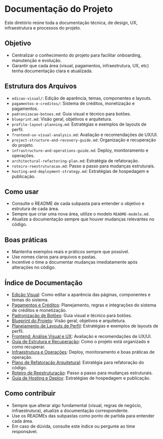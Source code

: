 # Documentação do Projeto

Este diretório reúne toda a documentação técnica, de design, UX, infraestrutura e processos do projeto.

## Objetivo
- Centralizar o conhecimento do projeto para facilitar onboarding, manutenção e evolução.
- Garantir que cada área (visual, pagamentos, infraestrutura, UX, etc) tenha documentação clara e atualizada.

## Estrutura dos Arquivos
- `edicao-visual/`: Edição de aparência, temas, componentes e layouts.
- `pagamentos-e-creditos/`: Sistema de créditos, monetização e pagamentos.
- `padronizacao-botoes.md`: Guia visual e técnico para botões.
- `blueprint.md`: Visão geral, objetivos e arquitetura.
- `profile-layout-planning.md`: Estratégias e exemplos de layouts de perfil.
- `frontend-ux-visual-analysis.md`: Avaliação e recomendações de UX/UI.
- `project-structure-and-recovery-guide.md`: Organização e recuperação do projeto.
- `infrastructure-and-operations-guide.md`: Deploy, monitoramento e operações.
- `architectural-refactoring-plan.md`: Estratégia de refatoração.
- `roteiro-reestruturacao.md`: Passo a passo para mudanças estruturais.
- `hosting-and-deployment-strategy.md`: Estratégias de hospedagem e publicação.

## Como usar
- Consulte o README de cada subpasta para entender o objetivo e estrutura de cada área.
- Sempre que criar uma nova área, utilize o modelo `README-modelo.md`.
- Atualize a documentação sempre que houver mudanças relevantes no código.

## Boas práticas
- Mantenha exemplos reais e práticos sempre que possível.
- Use nomes claros para arquivos e pastas.
- Incentive o time a documentar mudanças imediatamente após alterações no código.

## Índice de Documentação
- [Edição Visual](./edicao-visual/): Como editar a aparência das páginas, componentes e temas do sistema.
- [Pagamentos e Créditos](./pagamentos-e-creditos/): Planejamento, regras e integrações do sistema de créditos e monetização.
- [Padronização de Botões](./padronizacao-botoes.md): Guia visual e técnico para botões.
- [Blueprint do Projeto](./blueprint.md): Visão geral, objetivos e arquitetura.
- [Planejamento de Layouts de Perfil](./profile-layout-planning.md): Estratégias e exemplos de layouts de perfil.
- [Frontend: Análise Visual e UX](./frontend-ux-visual-analysis.md): Avaliação e recomendações de UX/UI.
- [Guia de Estrutura e Recuperação](./project-structure-and-recovery-guide.md): Como o projeto está organizado e como recuperar.
- [Infraestrutura e Operações](./infrastructure-and-operations-guide.md): Deploy, monitoramento e boas práticas de operação.
- [Plano de Refatoração Arquitetural](./architectural-refactoring-plan.md): Estratégia para refatoração do código.
- [Roteiro de Reestruturação](./roteiro-reestruturacao.md): Passo a passo para mudanças estruturais.
- [Guia de Hosting e Deploy](./hosting-and-deployment-strategy.md): Estratégias de hospedagem e publicação.

## Como contribuir
- Sempre que alterar algo fundamental (visual, regras de negócio, infraestrutura), atualize a documentação correspondente.
- Use os READMEs das subpastas como ponto de partida para entender cada área.
- Em caso de dúvida, consulte este índice ou pergunte ao time responsável. 